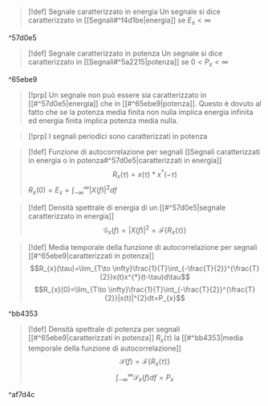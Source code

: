 >[!def] Segnale caratterizzato in energia
>Un segnale si dice caratterizzato in [[Segnali#^f4d1be|energia]] se $E_{x}<\infty$

^57d0e5


>[!def] Segnale caratterizzato in potenza
>Un segnale si dice caratterizzato in [[Segnali#^5a2215|potenza]] se $0<P_{x}<\infty$

^65ebe9

>[!prp]
>Un segnale non può essere sia caratterizzato in [[#^57d0e5|energia]] che in [[#^65ebe9|potenza]].
>Questo è dovuto al fatto che se la potenza media finita non nulla implica energia infinita ed energia finita implica potenza media nulla.

>[!prp] I segnali periodici sono caratterizzati in potenza

>[!def] Funzione di autocorrelazione per segnali [[Segnali caratterizzati in energia o in potenza#^57d0e5|caratterizzati in energia]]
>$$R_{x}(\tau)=x(\tau)*x^{*}(-\tau)$$
>$R_{x}(0)=E_{x}=\int_{-\infty}^{\infty}|X(f)|^{2}df$


>[!def] Densità spettrale di energia di un [[#^57d0e5|segnale caratterizzato in energia]]
>$$\mathcal{G}_{x}(f)=|X(f)|^2=\mathcal{F}\{R_{x}(\tau)\}$$

>[!def] Media temporale della funzione di autocorrelazione per segnali [[#^65ebe9|caratterizzati in potenza]]
>$$R_{x}(\tau)=\lim_{T\to \infty}\frac{1}{T}\int_{-\frac{T}{2}}^{\frac{T}{2}}x(t)x^{*}(t-\tau)d\tau$$
>$$R_{x}(0)=\lim_{T\to \infty}\frac{1}{T}\int_{-\frac{T}{2}}^{\frac{T}{2}}|x(t)|^{2}dt=P_{x}$$
>

^bb4353

>[!def] Densità spettrale di potenza per segnali [[#^65ebe9|caratterizzati in potenza]]
>$R_{x}(\tau)$ la [[#^bb4353|media temporale della funzione di autocorrelazione]]
>$$\mathcal{S}(f)=\mathcal{F}\{R_{x}(\tau)\}$$
>$$\int_{-\infty}^{\infty}\mathcal{S}_{x}(f)df=P_{x}$$

^af7d4c
